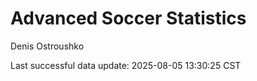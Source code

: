 # Advanced Soccer Statistics
Denis Ostroushko

<!-- gfm -->

Last successful data update: 2025-08-05 13:30:25 CST
